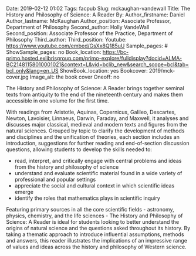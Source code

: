 Date: 2019-02-12 01:02
Tags: facpub
Slug: mckaughan-vandewall
Title: The History and Philosophy of Science: A Reader
By: 
Author_firstname: Daniel 
Author_lastname: McKaughan
Author_position: Associate Professor, Department of Philosophy
Second_author: Holly VandeWall
Second_position:  Associate Professor of the Practice, Department of Philosophy
Third_author: 
Third_position:
Youtube: https://www.youtube.com/embed/GsXx8Q185uU
Sample_pages: #
ShowSample_pages: no
Book_location: https://bc-primo.hosted.exlibrisgroup.com/primo-explore/fulldisplay?docid=ALMA-BC21481158010001021&context=L&vid=bclib_new&search_scope=bcl&tab=bcl_only&lang=en_US
ShowBook_location: yes
Bookcover: 2019/mck-cover.jpg
Image_alt: the book cover 
Oneoff: no

The History and Philosophy of Science: A Reader brings together seminal texts from antiquity to the end of the nineteenth century and makes them accessible in one volume for the first time.

With readings from Aristotle, Aquinas, Copernicus, Galileo, Descartes, Newton, Lavoisier, Linnaeus, Darwin, Faraday, and Maxwell, it analyses and discusses major classical, medieval and modern texts and figures from the natural sciences. Grouped by topic to clarify the development of methods and disciplines and the unification of theories, each section includes an introduction, suggestions for further reading and end-of-section discussion questions, allowing students to develop the skills needed to:
<ul>
<li>read, interpret, and critically engage with central problems and ideas from the history and philosophy of science</li>

<li>understand and evaluate scientific material found in a wide variety of professional and popular settings</li>

<li>appreciate the social and cultural context in which scientific ideas emerge</li>

<li>identify the roles that mathematics plays in scientific inquiry</li>
</ul>

Featuring primary sources in all the core scientific fields - astronomy, physics, chemistry, and the life sciences - The History and Philosophy of Science: A Reader is ideal for students looking to better understand the origins of natural science and the questions asked throughout its history. By taking a thematic approach to introduce influential assumptions, methods and answers, this reader illustrates the implications of an impressive range of values and ideas across the history and philosophy of Western science.